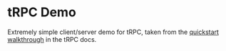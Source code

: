 # tRPC Demo

Extremely simple client/server demo for tRPC, taken from the
[quickstart walkthrough](https://trpc.io/docs/quickstart) in the tRPC docs.
